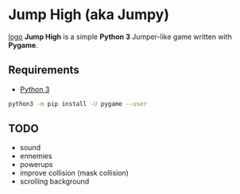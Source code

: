 # Jump High (aka Jumpy)

[logo]: https://gitlab.com/taridev/jumpy/raw/2d486654dac181d2cbadb48f5c075c228a8d4b43/img/icon.png 

[logo] **Jump High** is a simple **Python 3** Jumper-like game written with **Pygame**.

## Requirements
* [Python 3](https://www.python.org/downloads/)
```bash
python3 -m pip install -U pygame --user
```

## TODO
* sound
* ennemies
* powerups
* improve collision (mask collision)
* scrolling background